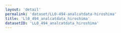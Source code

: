 ```yaml
---
layout: 'detail'
permalink: 'dataset/LL0-494-analcatdata-hiroshima'
title: 'Ll0_494_analcatdata_hiroshima'
datasetID: 'LL0_494_analcatdata_hiroshima'
---
```

